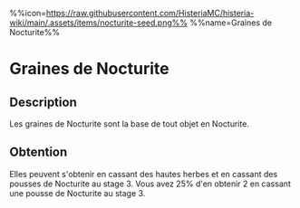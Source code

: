 %%icon=https://raw.githubusercontent.com/HisteriaMC/histeria-wiki/main/.assets/items/nocturite-seed.png%%
%%name=Graines de Nocturite%%

# Graines de Nocturite

## Description
Les graines de Nocturite sont la base de tout objet en Nocturite.  

## Obtention
Elles peuvent s'obtenir en cassant des hautes herbes et en cassant des pousses de Nocturite au stage 3.
Vous avez 25% d'en obtenir 2 en cassant une pousse de Nocturite au stage 3.